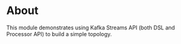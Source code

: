 # About

This module demonstrates using Kafka Streams API (both DSL and Processor API) to build a simple topology.